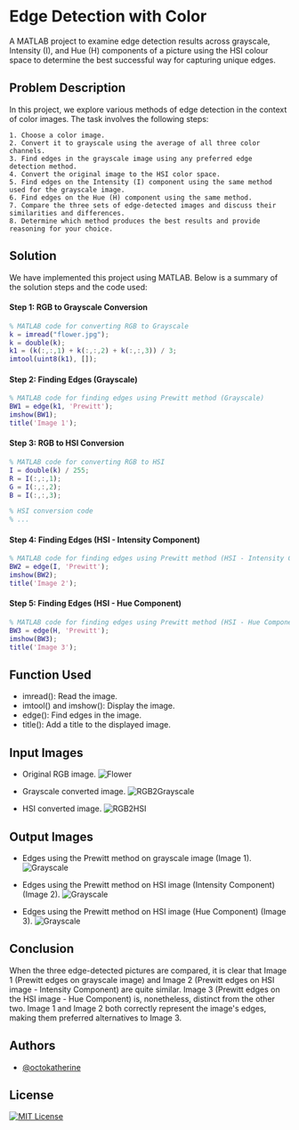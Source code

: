 
# Edge Detection with Color
A MATLAB project to examine edge detection results across grayscale, Intensity (I), and Hue (H) components of a picture using the HSI colour space to determine the best successful way for capturing unique edges.


## Problem Description
In this project, we explore various methods of edge detection in the context of color images. The task involves the following steps:

    1. Choose a color image.
    2. Convert it to grayscale using the average of all three color channels.
    3. Find edges in the grayscale image using any preferred edge detection method.
    4. Convert the original image to the HSI color space.
    5. Find edges on the Intensity (I) component using the same method used for the grayscale image.
    6. Find edges on the Hue (H) component using the same method.
    7. Compare the three sets of edge-detected images and discuss their similarities and differences.
    8. Determine which method produces the best results and provide reasoning for your choice.


## Solution
We have implemented this project using MATLAB. Below is a summary of the solution steps and the code used:

#### Step 1: RGB to Grayscale Conversion
```matlab
% MATLAB code for converting RGB to Grayscale
k = imread("flower.jpg");
k = double(k);
k1 = (k(:,:,1) + k(:,:,2) + k(:,:,3)) / 3;
imtool(uint8(k1), []);
```

#### Step 2: Finding Edges (Grayscale)
```matlab
% MATLAB code for finding edges using Prewitt method (Grayscale)
BW1 = edge(k1, 'Prewitt');
imshow(BW1);
title('Image 1');
```
#### Step 3: RGB to HSI Conversion
```matlab
% MATLAB code for converting RGB to HSI
I = double(k) / 255;
R = I(:,:,1);
G = I(:,:,2);
B = I(:,:,3);

% HSI conversion code
% ...
```
#### Step 4: Finding Edges (HSI - Intensity Component)
```matlab
% MATLAB code for finding edges using Prewitt method (HSI - Intensity Component)
BW2 = edge(I, 'Prewitt');
imshow(BW2);
title('Image 2');
```
#### Step 5: Finding Edges (HSI - Hue Component)
```matlab
% MATLAB code for finding edges using Prewitt method (HSI - Hue Component)
BW3 = edge(H, 'Prewitt');
imshow(BW3);
title('Image 3');
```
## Function Used
* imread(): Read the image.
* imtool() and imshow(): Display the image.
* edge(): Find edges in the image.
* title(): Add a title to the displayed image.



## Input Images
* Original RGB image.
![Flower](img/flower.jpg)

* Grayscale converted image.
![RGB2Grayscale](img/rgb2grayscale.png)

* HSI converted image.
![RGB2HSI](img/rgb2hsi.png)

## Output Images
* Edges using the Prewitt method on grayscale image (Image 1).
![Grayscale](img/grayscale.png)

* Edges using the Prewitt method on HSI image (Intensity Component) (Image 2).
![Grayscale](img/hsi1.png)

* Edges using the Prewitt method on HSI image (Hue Component) (Image 3).
![Grayscale](img/hsih.png)


## Conclusion
When the three edge-detected pictures are compared, it is clear that Image 1 (Prewitt edges on grayscale image) and Image 2 (Prewitt edges on HSI image - Intensity Component) are quite similar. Image 3 (Prewitt edges on the HSI image - Hue Component) is, nonetheless, distinct from the other two. Image 1 and Image 2 both correctly represent the image's edges, making them preferred alternatives to Image 3.

## Authors

- [@octokatherine](https://github.com/Shubham722-227)


## License

[![MIT License](https://img.shields.io/badge/License-MIT-green.svg)](https://choosealicense.com/licenses/mit/)

